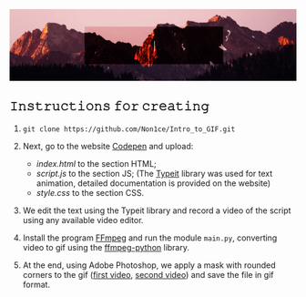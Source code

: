 
![](https://github.com/Non1ce/Image_Non1ce/blob/no_nice/GIF.gif)

## 𝙸𝚗𝚜𝚝𝚛𝚞𝚌𝚝𝚒𝚘𝚗𝚜 𝚏𝚘𝚛 𝚌𝚛𝚎𝚊𝚝𝚒𝚗𝚐


1) `git clone https://github.com/Non1ce/Intro_to_GIF.git`

2) Next, go to the website [Codepen](https://codepen.io) and upload:
   * *index.html* to the section HTML;
   * *script.js* to the section JS; (The [Typeit](https://typeitjs.com) library was used for text animation, detailed documentation is provided on the website)
   * *style.css* to the section CSS. 

3) We edit the text using the Typeit library and record a video of the script using any available video editor.
4) Install the program [FFmpeg](https://ffmpeg.org) and run the module `main.py`, converting video to gif using the [ffmpeg-python](https://github.com/kkroening/ffmpeg-python) library.
5) At the end, using Adobe Photoshop, we apply a mask with rounded corners to the gif ([first video](https://www.youtube.com/watch?v=Ppdb6iodDgI), [second video](https://www.youtube.com/watch?v=6YoX8Soz7_8)) and save the file in gif format.

